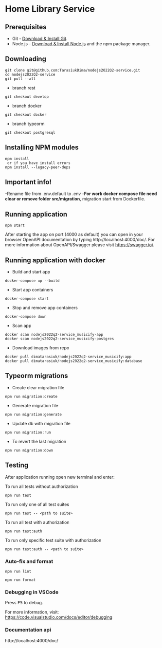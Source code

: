 # Home Library Service

## Prerequisites

- Git - [Download & Install Git](https://git-scm.com/downloads).
- Node.js - [Download & Install Node.js](https://nodejs.org/en/download/) and the npm package manager.

## Downloading

```
git clone git@github.com:TarasiukDima/nodejs2022Q2-service.git
cd nodejs2022Q2-service
git pull --all
```
- branch rest
```
git checkout develop
```
- branch docker
```
git checkout docker
```
- branch typeorm
```
git checkout postgresql
```

## Installing NPM modules

```
npm install
 or if you have install errors
npm install --legacy-peer-deps
```

## Important info!

-Rename file from .env.default to .env
-**For work docker compose file need clear or remove folder src/migration**, migration start from Dockerfile.

## Running application

```
npm start
```

After starting the app on port (4000 as default) you can open
in your browser OpenAPI documentation by typing http://localhost:4000/doc/.
For more information about OpenAPI/Swagger please visit https://swagger.io/.


## Running application with docker

- Build and start app
```
docker-compose up --build
```

- Start app containers
```
docker-compose start
```

- Stop and remove app containers
```
docker-compose down
```

- Scan app
```
docker scan nodejs2022q2-service_musicify-app
docker scan nodejs2022q2-service_musicify-postgres
```

- Download images from repo
```
docker pull dimatarasiuk/nodejs2022q2-service_musicify:app
docker pull dimatarasiuk/nodejs2022q2-service_musicify:database
```

## Typeorm migrations

- Create clear migration file
```
npm run migration:create
```

- Generate migration file
```
npm run migration:generate
```

- Update db with migration file
```
npm run migration:run
```

- To revert the last migration
```
npm run migration:down
```


## Testing

After application running open new terminal and enter:

To run all tests without authorization

```
npm run test
```

To run only one of all test suites

```
npm run test -- <path to suite>
```

To run all test with authorization

```
npm run test:auth
```

To run only specific test suite with authorization

```
npm run test:auth -- <path to suite>
```

### Auto-fix and format

```
npm run lint
```

```
npm run format
```

### Debugging in VSCode

Press <kbd>F5</kbd> to debug.

For more information, visit: https://code.visualstudio.com/docs/editor/debugging


### Documentation api

http://localhost:4000/doc/
